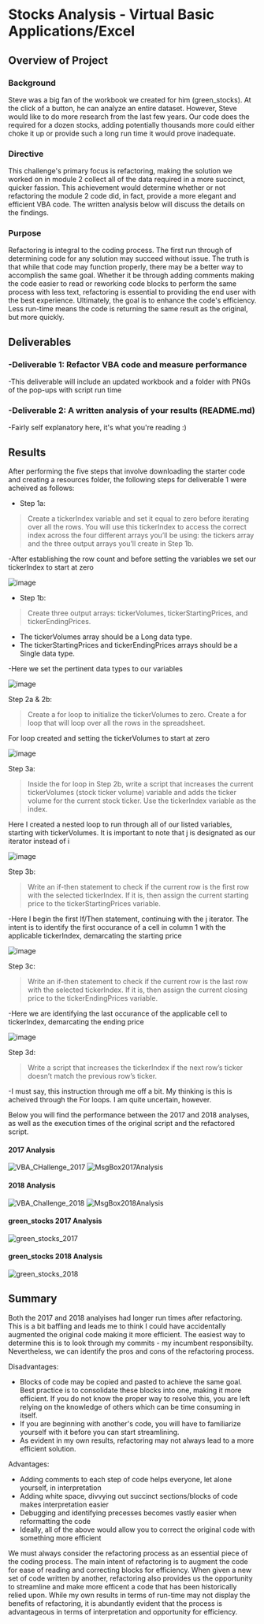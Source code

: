 # Stocks Analysis - Virtual Basic Applications/Excel

## Overview of Project

### Background

Steve was a big fan of the workbook we created for him (green_stocks). At the click of a button, he can analyze an entire dataset. However, Steve would like to do more research from the last few years. Our code does the required for a dozen stocks, adding potentially thousands more could either choke it up or provide such a long run time it would prove inadequate.

### Directive
This challenge's primary focus is refactoring, making the solution we worked on in module 2 collect all of the data required in a more succinct, quicker fassion. This achievement would determine whether or not refactoring the module 2 code did, in fact, provide a more elegant and efficient VBA code. The written analysis below will discuss the details on the findings.

### Purpose
Refactoring is integral to the coding process. The first run through of determining code for any solution may succeed without issue.  The truth is that while that code may function properly, there may be a better way to accomplish the same goal.  Whether it be through adding comments making the code easier to read or reworking code blocks to perform the same process with less text, refactoring is essential to providing the end user with the best experience.  Ultimately, the goal is to enhance the code's efficiency.  Less run-time means the code is returning the same result as the original, but more quickly.

## Deliverables

### -Deliverable 1: Refactor VBA code and measure performance
  
  -This deliverable will include an updated workbook and a folder with PNGs of the pop-ups with script run time
  
###  -Deliverable 2: A written analysis of your results (README.md)

  -Fairly self explanatory here, it's what you're reading :)

## Results

After performing the five steps that involve downloading the starter code and creating a resources folder, the following steps for deliverable 1 were acheived as follows:
  - Step 1a:
>Create a tickerIndex variable and set it equal to zero before iterating over all the rows. You will use this tickerIndex to access the correct index across the four different arrays you’ll be using: the tickers array and the three output arrays you’ll create in Step 1b.

  -After establishing the row count and before setting the variables we set our tickerIndex to start at zero

![image](https://user-images.githubusercontent.com/85717081/123566091-10a38300-d77c-11eb-8f15-e06327c1d6a9.png)

  - Step 1b:

>Create three output arrays: tickerVolumes, tickerStartingPrices, and tickerEndingPrices.
  - The tickerVolumes array should be a Long data type.
  - The tickerStartingPrices and tickerEndingPrices arrays should be a Single data type.

-Here we set the pertinent data types to our variables

![image](https://user-images.githubusercontent.com/85717081/123566363-c2db4a80-d77c-11eb-8cc8-2f9523742537.png)

Step 2a & 2b:

>Create a for loop to initialize the tickerVolumes to zero.
>Create a for loop that will loop over all the rows in the spreadsheet.

For loop created and setting the tickerVolumes to start at zero

![image](https://user-images.githubusercontent.com/85717081/123566610-51e86280-d77d-11eb-961c-ffd3c6928960.png)

Step 3a:

>Inside the for loop in Step 2b, write a script that increases the current tickerVolumes (stock ticker volume) variable and adds the ticker volume for the current stock ticker.
Use the tickerIndex variable as the index.

Here I created a nested loop to run through all of our listed variables, starting with tickerVolumes.  It is important to note that j is designated as our iterator instead of i

![image](https://user-images.githubusercontent.com/85717081/123566789-d0dd9b00-d77d-11eb-9b19-7240925cd8c4.png)

Step 3b:

>Write an if-then statement to check if the current row is the first row with the selected tickerIndex. If it is, then assign the current starting price to the tickerStartingPrices variable.

-Here I begin the first If/Then statement, continuing with the j iterator.  The intent is to identify the first occurance of a cell in column 1 with the applicable tickerIndex, demarcating the starting price

![image](https://user-images.githubusercontent.com/85717081/123567018-71cc5600-d77e-11eb-9d12-81bf30e537b7.png)

Step 3c:

>Write an if-then statement to check if the current row is the last row with the selected tickerIndex. If it is, then assign the current closing price to the tickerEndingPrices variable.

-Here we are identifying the last occurance of the applicable cell to tickerIndex, demarcating the ending price

![image](https://user-images.githubusercontent.com/85717081/123567491-83fac400-d77f-11eb-91aa-d1c73eef9c42.png)

Step 3d:

>Write a script that increases the tickerIndex if the next row’s ticker doesn’t match the previous row’s ticker.

 -I must say, this instruction through me off a bit.  My thinking is this is acheived through the For loops.  I am quite uncertain, however.
 
 Below you will find the performance between the 2017 and 2018 analyses, as well as the execution times of the original script and the refactored script.
 
 #### 2017 Analysis
 
![VBA_CHallenge_2017](https://user-images.githubusercontent.com/85717081/123567904-6da13800-d780-11eb-8dcd-633ea82fd0e3.PNG)
![MsgBox2017Analysis](https://user-images.githubusercontent.com/85717081/123567931-7a259080-d780-11eb-8101-25dfad21992f.PNG)

  #### 2018 Analysis

![VBA_Challenge_2018](https://user-images.githubusercontent.com/85717081/123567976-9295ab00-d780-11eb-831b-1f2b74e5a763.PNG)
![MsgBox2018Analysis](https://user-images.githubusercontent.com/85717081/123568004-a3deb780-d780-11eb-8bdb-05f9f173de35.PNG)

#### green_stocks 2017 Analysis

![green_stocks_2017](https://user-images.githubusercontent.com/85717081/123568347-5c0c6000-d781-11eb-8d1b-ed2a9a9479cd.PNG)

#### green_stocks 2018 Analysis

![green_stocks_2018](https://user-images.githubusercontent.com/85717081/123568383-75151100-d781-11eb-9e67-2e762a2ef6f7.PNG)

## Summary

Both the 2017 and 2018 analyises had longer run times after refactoring.  This is a bit baffling and leads me to think I could have accidentally augmented the original code making it more efficient.  The easiest way to determine this is to look through my commits - my incumbent responsibilty.  Nevertheless, we can identify the pros and cons of the refactoring process.

Disadvantages:

- Blocks of code may be copied and pasted to achieve the same goal.  Best practice is to consolidate these blocks into one, making it more efficient.  If you do not know the       proper way to resolve this, you are left relying on the knowledge of others which can be time consuming in itself.
- If you are beginning with another's code, you will have to familiarize yourself with it before you can start streamlining.
- As evident in my own results, refactoring may not always lead to a more efficient solution.

Advantages:

- Adding comments to each step of code helps everyone, let alone yourself, in interpretation
- Adding white space, divvying out succinct sections/blocks of code makes interpretation easier
- Debugging and identifying precesses becomes vastly easier when reformatting the code
- Ideally, all of the above would allow you to correct the original code with something more efficient

We must always consider the refactoring process as an essential piece of the coding process.  The main intent of refactoring is to augment the code for ease of reading and correcting blocks for efficiency.  When given a new set of code written by another, refactoring also provides us the opportunity to streamline and make more efficent a code that has been historically relied upon.  While my own results in terms of run-time may not display the benefits of refactoring, it is abundantly evident that the process is advantageous in terms of interpretation and opportunity for efficiency.
  
